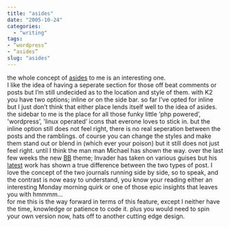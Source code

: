 ```yaml
---
title: "asides"
date: "2005-10-24"
categories: 
  - "writing"
tags:
- “wordpress”
- “asides”
slug: "asides"
---
```


the whole concept of [asides][1] to me is an interesting one.  
I like the idea of having a seperate section for those off beat comments or posts but I’m still undecided as to the location and style of them. with K2 you have two options; inline or on the side bar. so far I’ve opted for inline but I just don’t think that either place lends itself well to the idea of asides. the sidebar to me is the place for all those funky little ‘php powered’, 'wordpress’, 'linux operated’ icons that everone loves to stick in. but the inline option still does not feel right, there is no real seperation between the posts and the ramblings. of course you can change the styles and make them stand out or blend in (which ever your poison) but it still does not just feel right. until I think the man man Michael has shown the way. over the last few weeks the new [BB][2] theme; Invader has taken on various guises but his [latest][3] work has shown a true difference between the two types of post. I love the concept of the two journals running side by side, so to speak, and the contrast is now easy to understand, you know your reading either an interesting Monday morning quirk or one of those epic insights that leaves you with hmmmm…  
for me this is the way forward in terms of this feature, except I neither have the time, knowledge or patience to code it. plus you would need to spin your own version now, hats off to another cutting edge design.

[1]:	https://photomatt.net/2004/05/19/asides/
[2]:	https://binarybonsai.com
[3]:	https://binarybonsai.com/archives/2005/10/24/invader-hits-50/